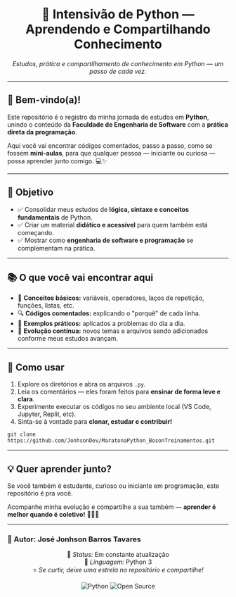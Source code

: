 <h1 align="center">🐍 Intensivão de Python — Aprendendo e Compartilhando Conhecimento</h1>

<p align="center">
  <em>Estudos, prática e compartilhamento de conhecimento em Python — um passo de cada vez.</em>
</p>

<hr>

<h2>👋 Bem-vindo(a)!</h2>

<p>Este repositório é o registro da minha jornada de estudos em <strong>Python</strong>, unindo o conteúdo da <strong>Faculdade de Engenharia de Software</strong> com a <strong>prática direta da programação</strong>.</p>

<p>Aqui você vai encontrar códigos comentados, passo a passo, como se fossem <strong>mini-aulas</strong>, para que qualquer pessoa — iniciante ou curiosa — possa aprender junto comigo. 💻✨</p>

<hr>

<h2>🎯 Objetivo</h2>

<ul>
  <li>✅ Consolidar meus estudos de <strong>lógica, sintaxe e conceitos fundamentais</strong> de Python.</li>
  <li>✅ Criar um material <strong>didático e acessível</strong> para quem também está começando.</li>
  <li>✅ Mostrar como <strong>engenharia de software e programação</strong> se complementam na prática.</li>
</ul>

<hr>

<h2>📚 O que você vai encontrar aqui</h2>

<ul>
  <li>🧠 <strong>Conceitos básicos:</strong> variáveis, operadores, laços de repetição, funções, listas, etc.</li>
  <li>🔍 <strong>Códigos comentados:</strong> explicando o "porquê" de cada linha.</li>
  <li>🧩 <strong>Exemplos práticos:</strong> aplicados a problemas do dia a dia.</li>
  <li>🚀 <strong>Evolução contínua:</strong> novos temas e arquivos sendo adicionados conforme meus estudos avançam.</li>
</ul>

<hr>

<h2>💬 Como usar</h2>

<ol>
  <li>Explore os diretórios e abra os arquivos <code>.py</code>.</li>
  <li>Leia os comentários — eles foram feitos para <strong>ensinar de forma leve e clara</strong>.</li>
  <li>Experimente executar os códigos no seu ambiente local (VS Code, Jupyter, Replit, etc).</li>
  <li>Sinta-se à vontade para <strong>clonar, estudar e contribuir!</strong></li>
</ol>

<pre><code>git clone https://github.com/JonhsonDev/MaratonaPython_BosonTreinamentos.git</code></pre>

<hr>

<h2>💡 Quer aprender junto?</h2>

<p>Se você também é estudante, curioso ou iniciante em programação, este repositório é pra você.</p>

<p>Acompanhe minha evolução e compartilhe a sua também — <strong>aprender é melhor quando é coletivo!</strong> 🧑‍💻🤝</p>

<hr>

<h3>📌 Autor: <strong>José Jonhson Barros Tavares</strong></h3>

<p align="center">
📅 <em>Status:</em> Em constante atualização <br>
🧭 <em>Linguagem:</em> Python 3 <br>
⭐ <em>Se curtir, deixe uma estrela no repositório e compartilhe!</em>
</p>

<div align="center">
  <img src="https://img.shields.io/badge/Made%20with-Python-blue?style=for-the-badge&logo=python" alt="Python">
  <img src="https://img.shields.io/badge/Open%20Source-💡-brightgreen?style=for-the-badge" alt="Open Source">
</div>
